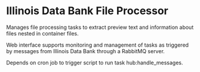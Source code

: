 # Illinois Data Bank File Processor

Manages file processing tasks to extract preview text and information about files nested in container files.

Web interface supports monitoring and management of tasks as triggered by messages from Illinois Data Bank through a RabbitMQ server.

Depends on cron job to trigger script to run task hub:handle_messages.

